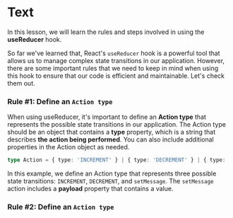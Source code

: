 # Text
In this lesson, we will learn the rules and steps involved in using the **useReducer** hook.

So far we've learned that, React's `useReducer` hook is a powerful tool that allows us to manage complex state transitions in our application. However, there are some important rules that we need to keep in mind when using this hook to ensure that our code is efficient and maintainable. Let's check them out.

### Rule #1: Define an `Action type`
When using useReducer, it's important to define an **Action type** that represents the possible state transitions in our application. The Action type should be an object that contains a **type** property, which is a string that describes **the action being performed**. You can also include additional properties in the Action object as needed.

```typescript
type Action = { type: 'INCREMENT' } | { type: 'DECREMENT' } | { type: 'setMessage', payload: string }
```
In this example, we define an Action type that represents three possible state transitions: `INCREMENT`, `DECREMENT`, and `setMessage`. The `setMessage` action includes a **payload** property that contains a value.

### Rule #2: Define an `Action type`



